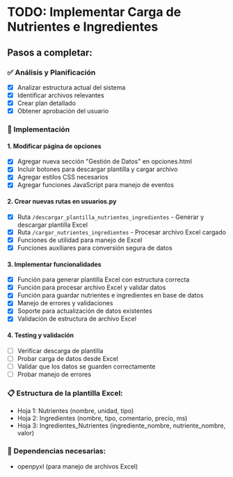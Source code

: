 # TODO: Implementar Carga de Nutrientes e Ingredientes

## Pasos a completar:

### ✅ Análisis y Planificación
- [x] Analizar estructura actual del sistema
- [x] Identificar archivos relevantes
- [x] Crear plan detallado
- [x] Obtener aprobación del usuario

### 🔄 Implementación

#### 1. Modificar página de opciones
- [x] Agregar nueva sección "Gestión de Datos" en opciones.html
- [x] Incluir botones para descargar plantilla y cargar archivo
- [x] Agregar estilos CSS necesarios
- [x] Agregar funciones JavaScript para manejo de eventos

#### 2. Crear nuevas rutas en usuarios.py
- [x] Ruta `/descargar_plantilla_nutrientes_ingredientes` - Generar y descargar plantilla Excel
- [x] Ruta `/cargar_nutrientes_ingredientes` - Procesar archivo Excel cargado
- [x] Funciones de utilidad para manejo de Excel
- [x] Funciones auxiliares para conversión segura de datos

#### 3. Implementar funcionalidades
- [x] Función para generar plantilla Excel con estructura correcta
- [x] Función para procesar archivo Excel y validar datos
- [x] Función para guardar nutrientes e ingredientes en base de datos
- [x] Manejo de errores y validaciones
- [x] Soporte para actualización de datos existentes
- [x] Validación de estructura de archivo Excel

#### 4. Testing y validación
- [ ] Verificar descarga de plantilla
- [ ] Probar carga de datos desde Excel
- [ ] Validar que los datos se guarden correctamente
- [ ] Probar manejo de errores

### 📋 Estructura de la plantilla Excel:
- Hoja 1: Nutrientes (nombre, unidad, tipo)
- Hoja 2: Ingredientes (nombre, tipo, comentario, precio, ms)
- Hoja 3: Ingredientes_Nutrientes (ingrediente_nombre, nutriente_nombre, valor)

### 🔧 Dependencias necesarias:
- openpyxl (para manejo de archivos Excel)
